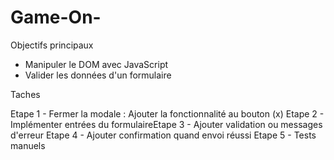 # Game-On-

Objectifs principaux

- Manipuler le DOM avec JavaScript
- Valider les données d'un formulaire

Taches

Etape 1 - Fermer la modale : Ajouter la fonctionnalité au bouton (x)
Etape 2 - Implémenter entrées du formulaireEtape 3 - Ajouter validation ou messages d'erreur
Etape 4 - Ajouter confirmation quand envoi réussi
Etape 5 - Tests manuels
